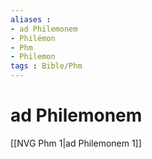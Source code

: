 ```yaml
---
aliases : 
- ad Philemonem
- Philémon
- Phm
- Philemon
tags : Bible/Phm
---
```


# ad Philemonem

[[NVG Phm 1|ad Philemonem 1]]
